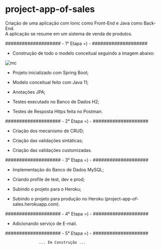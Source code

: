 # project-app-of-sales

Criação de uma aplicação com Ionic como Front-End  e Java como Back-End.  
A aplicação se resume em um sistema de venda de produtos.

#################### - 1° Etapa =) - ####################

 - Construção de todo o modelo conceitual seguindo a imagem abaixo:
 
![mc](https://user-images.githubusercontent.com/48281531/185727696-965a4c2b-042e-4a1e-a90f-df8bb9c123cc.png)
 
 
 - Projeto inicializado com Spring Boot;
 
 - Modelo conceitual feito com Java 11;
 
 - Anotações JPA;
 
 - Testes executado no Banco de Dados H2;
 
 - Testes de Resposta Https feita no Postman.
 

#################### - 2° Etapa =) - ####################

- Criação dos mecanismo de CRUD;

- Criação das validações sintáticas;

- Criação das validações customizadas.

#################### - 3° Etapa =) - ####################

- Implementação do Banco de Dados MySQL;

- Criando profile de test, dev e prod;

- Subindo o projeto para o Heroku;

- Subindo o projeto para produção no Heroku (project-app-of-sales.herokuapp.com).

#################### - 4° Etapa =) - ####################
                
- Adicionando serviço de E-mail.

#################### - 5° Etapa =) - ####################
                   
                   ... Em Construção ...
